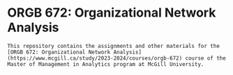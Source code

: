 # ORGB 672: Organizational Network Analysis

    This repository contains the assignments and other materials for the [ORGB 672: Organizational Network Analysis](https://www.mcgill.ca/study/2023-2024/courses/orgb-672) course of the Master of Management in Analytics program at McGill University.
